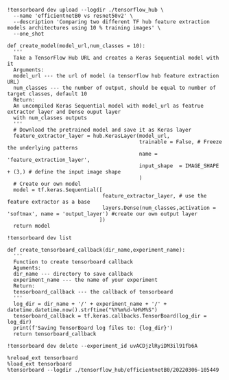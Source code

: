     !tensorboard dev upload --logdir ./tensorflow_hub \
      --name 'efficientnetB0 vs resnet50v2' \
      --description 'Comparing two different TF hub feature extraction models architectures using 10 % training images' \
      --one_shot
      
    def create_model(model_url,num_classes = 10):
      '''
      Take a TensorFlow Hub URL and creates a Keras Sequential model with it
      Arguments:
      model_url --- the url of model (a tensorflow hub feature extraction URL)
      num_classes --- the number of output, should be equal to number of target classes, default 10
      Return:
      An uncompiled Keras Sequential model with model_url as featrue extractor layer and Dense ouput layer
      with num_classes outputs
      '''
      # Download the pretrained model and save it as Keras layer
      feature_extractor_layer = hub.KerasLayer(model_url,
                                               trainable = False, # Freeze the underlying patterns
                                               name = 'feature_extraction_layer',
                                               input_shape  = IMAGE_SHAPE + (3,) # define the input image shape
                                               )
      # Create our own model
      model = tf.keras.Sequential([
                                   feature_extractor_layer, # use the feature extractor as a base
                                   layers.Dense(num_classes,activation = 'softmax', name = 'output_layer') #create our own output layer
                                  ])
      return model
  
`!tensorboard dev list`

    def create_tensorboard_callback(dir_name,experiment_name):
      '''
      Function to create tensorboard callback
      Aguments:
      dir_name --- directory to save callback
      experiment_name --- the name of your experiment
      Return:
      tensorboard_callback --- the callback of tensorboard
      '''
      log_dir = dir_name + '/' + experiment_name + '/' + datetime.datetime.now().strftime("%Y%m%d-%H%M%S")
      tensorboard_callback = tf.keras.callbacks.TensorBoard(log_dir = log_dir)
      print(f'Saving TensorBoard log files to: {log_dir}')
      return tensorboard_callback
  
`!tensorboard dev delete --experiment_id uvACDjzlRyiDM3il91fb6A`

    %reload_ext tensorboard
    %load_ext tensorboard
    %tensorboard --logdir ./tensorflow_hub/efficientnetB0/20220306-105449

  
